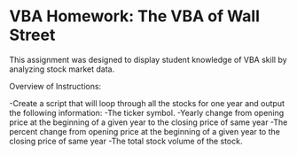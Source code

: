 # VBA Homework: The VBA of Wall Street

This assignment was designed to display student knowledge of VBA skill by analyzing stock market data.

Overview of Instructions:

-Create a script that will loop through all the stocks for one year and output the following information:
-The ticker symbol.
-Yearly change from opening price at the beginning of a given year to the closing price of same year
-The percent change from opening price at the beginning of a given year to the closing price of same year
-The total stock volume of the stock.




